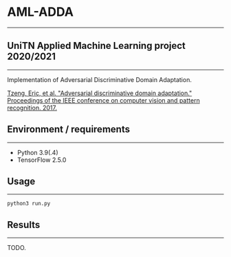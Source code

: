 # AML-ADDA
___

## UniTN Applied Machine Learning project 2020/2021
___
Implementation of Adversarial Discriminative Domain Adaptation.

[Tzeng, Eric, et al. "Adversarial discriminative domain adaptation." Proceedings of the IEEE conference on computer 
vision and pattern recognition. 2017.]((https://arxiv.org/abs/1702.05464))

## Environment / requirements
___
- Python 3.9(.4)
- TensorFlow 2.5.0

## Usage
___
```shell
python3 run.py
```

## Results
___
TODO.